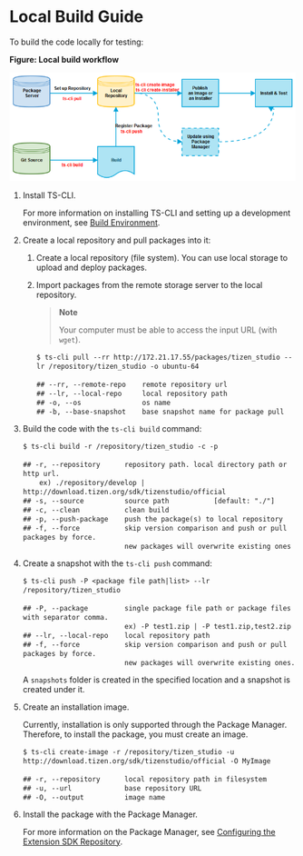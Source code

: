 # Local Build Guide

To build the code locally for testing:

**Figure: Local build workflow**

![Local build workflow](media/build.png)

1. Install TS-CLI.

   For more information on installing TS-CLI and setting up a development environment, see [Build Environment](environment.md).

2. Create a local repository and pull packages into it:

   1. Create a local repository (file system). You can use local storage to upload and deploy packages.
   2. Import packages from the remote storage server to the local repository.

      > **Note**
      >
      > Your computer must be able to access the input URL (with `wget`).

      ```
      $ ts-cli pull --rr http://172.21.17.55/packages/tizen_studio --lr /repository/tizen_studio -o ubuntu-64

      ## --rr, --remote-repo    remote repository url
      ## --lr, --local-repo     local repository path
      ## -o, --os               os name
      ## -b, --base-snapshot    base snapshot name for package pull
      ```

3. Build the code with the `ts-cli build` command:

   ```
   $ ts-cli build -r /repository/tizen_studio -c -p

   ## -r, --repository      repository path. local directory path or http url.
       ex) ./repository/develop | http://download.tizen.org/sdk/tizenstudio/official
   ## -s, --source          source path           [default: "./"]
   ## -c, --clean           clean build
   ## -p, --push-package    push the package(s) to local repository
   ## -f, --force           skip version comparison and push or pull packages by force.
                            new packages will overwrite existing ones
   ```

4. Create a snapshot with the `ts-cli push` command:

   ```
   $ ts-cli push -P <package file path|list> --lr /repository/tizen_studio

   ## -P, --package         single package file path or package files with separator comma.
                            ex) -P test1.zip | -P test1.zip,test2.zip
   ## --lr, --local-repo    local repository path
   ## -f, --force           skip version comparison and push or pull packages by force.
                            new packages will overwrite existing ones.
   ```

   A `snapshots` folder is created in the specified location and a snapshot is created under it.


5. Create an installation image.

   Currently, installation is only supported through the Package Manager. Therefore, to install the package, you must create an image.

   ```
   $ ts-cli create-image -r /repository/tizen_studio -u http://download.tizen.org/sdk/tizenstudio/official -O MyImage

   ## -r, --repository      local repository path in filesystem
   ## -u, --url             base repository URL
   ## -O, --output          image name
   ```


6. Install the package with the Package Manager.

   For more information on the Package Manager, see [Configuring the Extension SDK Repository](../../application/tizen-studio/setup/advanced-configuration.md#configuring-the-extension-sdk-repository).

